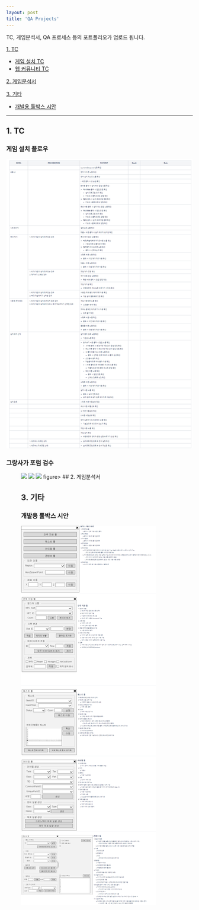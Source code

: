```yaml
---
layout: post
title: 'QA Projects'
---
```

TC, 게임분석서, QA 프로세스 등의 포트폴리오가 업로드 됩니다.  
  
[1. TC](#1-TC)  
  * [게임 설치 TC](#게임-설치-플로우)  
  * [웹 커뮤니티 TC](#그랑사가-포럼-검수)
  
[2. 게임분석서](#2-게임분석서)  
  
[3. 기타](#3-기타)  
  * [개발용 툴박스 시안](#개발용-툴박스-시안)  
  
  
-------------------
## 1. TC  
### 게임 설치 플로우  
![게임 설치 TC](/assets/img/projects/QA-Projects/launcherTC.png?raw=true)  
### 그랑사가 포럼 검수  
<figure class="third">
    <img src="http://xxx.jpg">
    <img src="http://yyy.jpg">
    <img src="http://zzz.jpg">
figure>
## 2. 게임분석서  

  
  
  
  
  
## 3. 기타  
### 개발용 툴박스 시안  
![툴박스 시안](/assets/img/projects/QA-Projects/toolbox.png?raw=true)  
